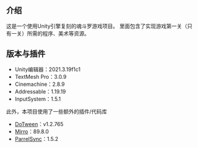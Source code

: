 ## 介绍
这是一个使用Unity引擎复刻的魂斗罗游戏项目。
里面包含了实现游戏第一关（只有一关）所需的程序、美术等资源。

## 版本与插件
* Unity编辑器：2021.3.19f1c1
* TextMesh Pro：3.0.9
* Cinemachine：2.8.9
* Addressable：1.19.19
* InputSystem：1.5.1

此外，本项目使用了一些额外的插件/代码库

* [DoTween](https://github.com/Demigiant/dotween.git)：v1.2.765
* [Mirro](https://github.com/MirrorNetworking/Mirror.git)：89.8.0
* [ParrelSync](https://github.com/VeriorPies/ParrelSync.git)：1.5.2


